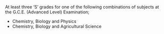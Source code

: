 At least three ‘S’ grades for one of the following combinations of subjects at the G.C.E.
(Advanced Level) Examination;
   - Chemistry, Biology and Physics
   - Chemistry, Biology and Agricultural Science